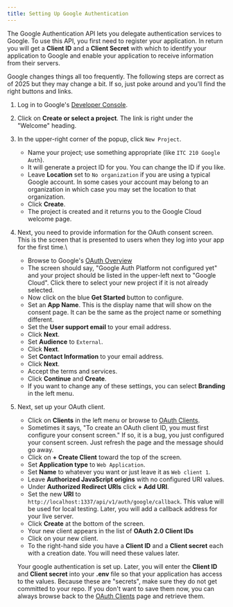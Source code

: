 ```yaml
---
title: Setting Up Google Authentication
---
```


The Google Authentication API lets you delegate authentication services to Google. To use this API, you first need to register your application. In return you will get a **Client ID** and a **Client Secret** with which to identify your application to Google and enable your application to receive information from their servers.

Google changes things all too frequently. The following steps are correct as of 2025 but they may change a bit. If so, just poke around and you'll find the right buttons and links.

1. Log in to Google's [Developer Console](https://console.cloud.google.com/welcome).
2. Click on **Create or select a project**. The link is right under the "Welcome" heading.
3. In the upper-right corner of the popup, click `New Project`.
    - Name your project; use something appropriate (like `ITC 210 Google Auth`).
    - It will generate a project ID for you. You can change the ID if you like.
    - Leave **Location** set to `No organization` if you are using a typical Google account. In some cases your account may belong to an organization in which case you may set the location to that organization.
    - Click **Create**.
    - The project is created and it returns you to the Google Cloud welcome page.
4. Next, you need to provide information for the OAuth consent screen. This is the screen that is presented to users when they log into your app for the first time.\
    - Browse to Google's [OAuth Overview](https://console.cloud.google.com/auth/overview)
    - The screen should say, "Google Auth Platform not configured yet" and your project should be listed in the upper-left next to "Google Cloud". Click there to select your new project if it is not already selected.
    - Now click on the blue **Get Started** button to configure.
    - Set an **App Name**. This is the display name that will show on the consent page. It can be the same as the project name or something different.
    - Set the **User support email** to your email address.
    - Click **Next**.
    - Set **Audience** to `External`.
    - Click **Next**.
    - Set **Contact Information** to your email address.
    - Click **Next**.
    - Accept the terms and services.
    - Click **Continue** and **Create**.
    - If you want to change any of these settings, you can select **Branding** in the left menu.
6. Next, set up your OAuth client.
    - Click on **Clients** in the left menu or browse to [OAuth Clients](https://console.cloud.google.com/auth/clients).
    - Sometimes it says, "To create an OAuth client ID, you must first configure your consent screen." If so, it is a bug, you just configured your consent screen. Just refresh the page and the message should go away.
    - Click on **+ Create Client** toward the top of the screen.
    - Set **Application type** to `Web Application`.
    - Set **Name** to whatever you want or just leave it as `Web client 1`.
    - Leave **Authorized JavaScript origins** with no configured URI values.
    - Under **Authorized Redirect URIs** click **+ Add URI**.
    - Set the new **URI** to `http://localhost:1337/api/v1/auth/google/callback`. This value will be used for local testing. Later, you will add a callback address for your live server.
    - Click **Create** at the bottom of the screen.
    - Your new client appears in the list of **OAuth 2.0 Client IDs**
    - Click on your new client.
    - To the right-hand side you have a **Client ID** and a **Client secret** each with a creation date. You will need these values later.
    
    Your google authentication is set up. Later, you will enter the **Client ID** and **Client secret** into your **.env** file so that your application has access to the values. Because these are "secrets", make sure they do not get committed to your repo. If you don't want to save them now, you can always browse back to the [OAuth Clients](https://console.cloud.google.com/auth/clients) page and retrieve them.
